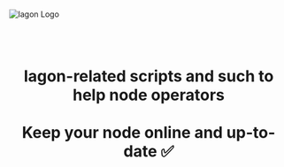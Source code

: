 <br/>![Iagon Logo](https://docs.iagon.com/assets/images/iagon-logo-dark-00f5535e8d35544d908b7936e065a536.png)

<br/>
<br/>
<h1 align="center">
Iagon-related scripts and such to help node operators<br/><br/>Keep your node online and up-to-date ✅<br/><br/><br/>
</h1>
